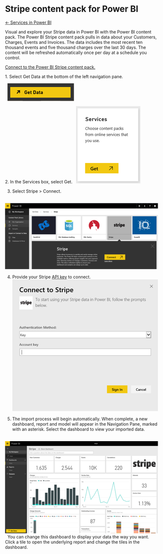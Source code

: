 <properties 
   pageTitle="Stripe content pack for Power BI"
   description="Stripe content pack for Power BI"
   services="powerbi" 
   documentationCenter="" 
   authors="v-aljenk" 
   manager="mblythe" 
   editor=""
   tags=""/>
 
<tags
   ms.service="powerbi"
   ms.devlang="NA"
   ms.topic="article"
   ms.tgt_pltfrm="NA"
   ms.workload="powerbi"
   ms.date="10/16/2015"
   ms.author="v-aljenk"/>

# Stripe content pack for Power BI

[← Services in Power BI](https://support.powerbi.com/knowledgebase/topics/88770-services-in-power-bi)

Visual and explore your Stripe data in Power BI with the Power BI
content pack. The Power BI Stripe content pack pulls in data about your
Customers, Charges, Events and Invoices. The data includes the most
recent ten thousand events and five thousand charges over the last 30
days. The content will be refreshed automatically once per day at a
schedule you control. 

[Connect to the Power BI Stripe content pack.](https://app.powerbi.com/getdata/services/stripe)

1. Select Get Data at the bottom of the left navigation pane.

   ![](media/powerbi-content-pack-stripe/getdata.png)

2. In the Services box, select Get.
 
   ![](media/powerbi-content-pack-stripe/services.png)  

3. Select Stripe &gt; Connect.

   ![](media/powerbi-content-pack-stripe/GetData(1).png)  

4. Provide your Stripe [API key](https://dashboard.stripe.com/account/apikeys) to connect. 
 
   ![](media/powerbi-content-pack-stripe/creds.png)</span>


5. The import process will begin automatically. When complete, a new
dashboard, report and model will appear in the Navigation Pane, marked
with an asterisk. Select the dashboard to view your imported data.

   ![](media/powerbi-content-pack-stripe/dashboard.png)
 
You can change this dashboard to display your data the way you want.
Click a tile to open the underlying report and change the tiles in the
dashboard.
